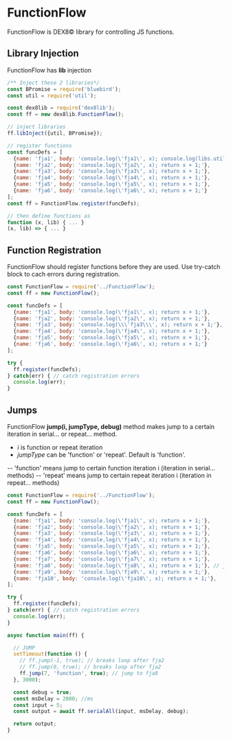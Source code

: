 # FunctionFlow
FunctionFlow is DEX8&copy; library for controlling JS functions.


## Library Injection
FunctionFlow has **lib** injection
```javascript
/** Inject these 2 libraries*/
const BPromise = require('bluebird');
const util = require('util');

const dex8lib = require('dex8lib');
const ff = new dex8lib.FunctionFlow();

// inject libraries
ff.libInject({util, BPromise});

// register functions
const funcDefs = [
  {name: 'fja1', body: 'console.log(\'fja1\', x); console.log(libs.util.inspect(libs.BPromise)); return x + 1;'},
  {name: 'fja2', body: 'console.log(\'fja2\', x); return x + 1;'},
  {name: 'fja3', body: 'console.log(\'fja3\', x); return x + 1;'},
  {name: 'fja4', body: 'console.log(\'fja4\', x); return x + 1;'},
  {name: 'fja5', body: 'console.log(\'fja5\', x); return x + 1;'},
  {name: 'fja6', body: 'console.log(\'fja6\', x); return x + 1;'}
];
const ff = FunctionFlow.register(funcDefs);

// then define functions as
function (x, lib) { ... }
(x, lib) => { ... }
```


## Function Registration
FunctionFlow should register functions before they are used.
Use try-catch block to cach errors during registration.
```javascript
const FunctionFlow = require('../FunctionFlow');
const ff = new FunctionFlow();

const funcDefs = [
  {name: 'fja1', body: 'console.log(\'fja1\', x); return x + 1;'},
  {name: 'fja2', body: 'console.log(\'fja2\', x); return x + 1;'},
  {name: 'fja3', body: 'console.log(\\\'fja3\\\', x); return x + 1;'}, // bad function definition
  {name: 'fja4', body: 'console.log(\'fja4\', x); return x + 1;'},
  {name: 'fja5', body: 'console.log(\'fja5\', x); return x + 1;'},
  {name: 'fja6', body: 'console.log(\'fja6\', x); return x + 1;'}
];

try {
  ff.register(funcDefs);
} catch(err) { // catch registration errors
  console.log(err);
}
```


## Jumps
FunctionFlow **jump(i, jumpType, debug)** method makes jump to a certain iteration in serial... or repeat... method.
- *i* is function or repeat iteration
- *jumpType* can be 'function' or 'repeat'. Default is 'function'.

-- 'function' means jump to certain function iteration i (iteration in serial... methods)
-- 'repeat' means jump to certain repeat iteration i (iteration in repeat... methods)

```javascript
const FunctionFlow = require('../FunctionFlow');
const ff = new FunctionFlow();

const funcDefs = [
  {name: 'fja1', body: 'console.log(\'fja1\', x); return x + 1;'},
  {name: 'fja2', body: 'console.log(\'fja2\', x); return x + 1;'},
  {name: 'fja3', body: 'console.log(\'fja3\', x); return x + 1;'},
  {name: 'fja4', body: 'console.log(\'fja4\', x); return x + 1;'},
  {name: 'fja5', body: 'console.log(\'fja5\', x); return x + 1;'},
  {name: 'fja6', body: 'console.log(\'fja6\', x); return x + 1;'},
  {name: 'fja7', body: 'console.log(\'fja7\', x); return x + 1;'},
  {name: 'fja8', body: 'console.log(\'fja8\', x); return x + 1;'}, // jump here after 3000ms
  {name: 'fja9', body: 'console.log(\'fja9\', x); return x + 1;'},
  {name: 'fja10', body: 'console.log(\'fja10\', x); return x + 1;'},
];

try {
  ff.register(funcDefs);
} catch(err) { // catch registration errors
  console.log(err);
}

async function main(ff) {

  // JUMP
  setTimeout(function () {
    // ff.jump(-1, true); // breaks loop after fja2
    // ff.jump(0, true); // breaks loop after fja2
    ff.jump(7, 'function', true); // jump to fja8
  }, 3000);

  const debug = true;
  const msDelay = 2000; //ms
  const input = 5;
  const output = await ff.serialAll(input, msDelay, debug);

  return output;
}
```

